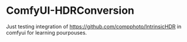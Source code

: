 # ComfyUI-HDRConversion

Just testing integration of https://github.com/compphoto/IntrinsicHDR in comfyui for learning pourpouses.
